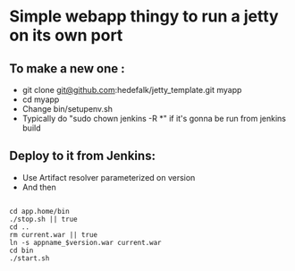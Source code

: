 # Simple webapp thingy to run a jetty on its own port

## To make a new one :

* git clone git@github.com:hedefalk/jetty_template.git myapp
* cd myapp
* Change bin/setupenv.sh
* Typically do "sudo chown jenkins -R *" if it's gonna be run from jenkins build


## Deploy to it from Jenkins:

* Use Artifact resolver parameterized on version
* And then 
<pre><code>
cd app.home/bin
./stop.sh || true
cd ..
rm current.war || true
ln -s appname_$version.war current.war
cd bin
./start.sh
</code></pre>
